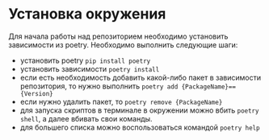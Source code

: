 # Установка окружения
Для начала работы над репозиторием необходимо установить зависимости из poetry.
Необходимо выполнить следующие шаги:

 - установить poetry ```pip install poetry```
 - установить зависимости ```poetry install```
 - если есть необходимость добавить какой-либо пакет в зависимости репозитория, то нужно выполнить ```poetry add {PackageName}=={Version}```
 - если нужно удалить пакет, то ```poetry remove {PackageName}```
 - для запуска скриптов в терминале в окружении можно вбить ```poetry shell```, а далее вбивать свои команды.
 - для большего списка можно воспользоваться командой ```poetry help```

